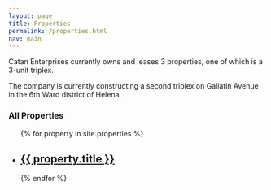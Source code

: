 ```yaml
---
layout: page
title: Properties
permalink: /properties.html
nav: main
---
```


Catan Enterprises currently owns and leases 3 properties, one of which is a 3-unit triplex.

The company is currently constructing a second triplex on Gallatin Avenue in the 6th Ward district of Helena.

### All Properties
<ul class="post-list">
{% for property in site.properties %}
  <li>
    <h2>
      <a class="post-link" href="{{ property.url | prepend: site.baseurl }}">{{ property.title }}</a>
    </h2>
  </li>
{% endfor %}
</ul>

